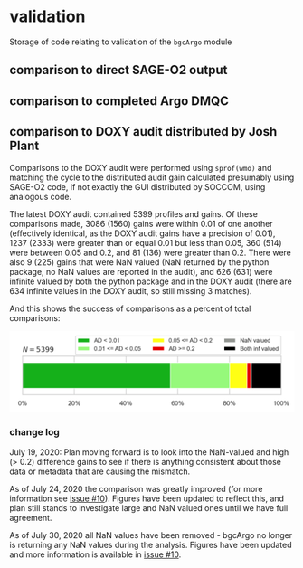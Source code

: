 # validation

Storage of code relating to validation of the `bgcArgo` module

## comparison to direct SAGE-O2 output

## comparison to completed Argo DMQC

## comparison to DOXY audit distributed by Josh Plant

Comparisons to the DOXY audit were performed using `sprof(wmo)` and matching
the cycle to the distributed audit gain calculated presumably using SAGE-O2
code, if not exactly the GUI distributed by SOCCOM, using analogous code.

The latest DOXY audit contained 5399 profiles and gains. Of these comparisons
made, 3086 (1560) gains were within 0.01 of one another (effectively identical, as
the DOXY audit gains have a precision of 0.01), 1237 (2333) were greater than or
equal 0.01 but less than 0.05, 360 (514) were between 0.05 and 0.2, and 81 (136) were
greater than 0.2. There were also 9 (225) gains that were NaN valued (NaN returned
by the python package, no NaN values are reported in the audit), and 626 (631) were
infinite valued by both the python package and in the DOXY audit (there are
634 infinite values in the DOXY audit, so still missing 3 matches).

And this shows the success of comparisons as a percent of total comparisons:

![Percent of comparison](https://raw.githubusercontent.com/ArgoCanada/BGC-QC/master/figures/doxy_audit/DOXY_audit_comparison_breakdown_20200920.png)

### change log

July 19, 2020: Plan moving forward is to look into the NaN-valued and high (> 0.2) difference
gains to see if there is anything consistent about those data or metadata
that are causing the mismatch.

As of July 24, 2020 the comparison was greatly improved (for more information
see [issue #10](https://github.com/ArgoCanada/BGC-QC/issues/10)). Figures have
been updated to reflect this, and plan still stands to investigate large and
NaN valued ones until we have full agreement.

As of July 30, 2020 all NaN values have been removed - bgcArgo no longer is
returning any NaN values during the analysis. Figures have been updated and
more information is available in
[issue #10](https://github.com/ArgoCanada/BGC-QC/issues/10).
